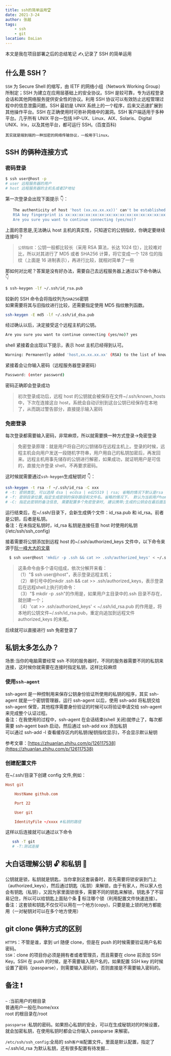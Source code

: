```yaml
---
title: ssh的简单运用🏆
date: 2021-3-24
author: 张越
tags:
    - ssh
    - git
location: DaLian
---
```


本文是我在项目部署之后的总结笔记 ✍,记录了 SSH 的简单运用

## 什么是 SSH？

`SSH` 为 Secure Shell 的缩写，由 IETF 的网络小组（Network Working Group）所制定；SSH 为建立在应用层基础上的安全协议。SSH 是较可靠，专为远程登录会话和其他网络服务提供安全性的协议。利用 SSH 协议可以有效防止远程管理过程中的信息泄露问题。SSH 最初是 UNIX 系统上的一个程序，后来又迅速扩展到其他操作平台。SSH 在正确使用时可弥补网络中的漏洞。SSH 客户端适用于多种平台。几乎所有 UNIX 平台—包括 HP-UX、Linux、AIX、Solaris、Digital UNIX、Irix，以及其他平台，都可运行 SSH。(百度百科)

`其实就是端到端的一种加密的网络传输协议，一般用于linux。`

## SSH 的俩种连接方式

### 密码登录

```bash
$ ssh user@host -p
# user 远程服务器的用户
# host 远程服务器的主机名或者IP地址
```

第一次登录会出现下面提示 👇：

```bash
　　The authenticity of host 'host (xx.xx.xx.xx))' can't be established.
　　RSA key fingerprint is xx:xx:xx:xx:xx:xx:xx:xx:xx:xx:xx:xx:xx:xx:xx:xx.
　　Are you sure you want to continue connecting (yes/no)?
```

上面的意思是,无法确认 host 主机的真实性，只知道它的公钥指纹，你确定要继续连接吗？

> `公钥指纹`：公钥一般都比较长（采用 RSA 算法，长达 1024 位），比较难对比，所以对其进行了 MD5 或者 SHA256 计算，将它变成一个 128 位的指纹（上面是 16 进制表示），再进行比较，就相对简单了一些

那如何对比呢？答案是没有好办法，需要自己去远程服务器上通过以下命令确认 👇

```bash
$ ssh-keygen -lf ~/.ssh/id_rsa.pub
```

较新的 SSH 命令会将指纹列为`SHA256`密钥  
如果需要将其与旧指纹进行比较，还需要指定使用 MD5 指纹散列函数。

```bash
ssh-keygen -E md5 -lf ~/.ssh/id_dsa.pub
```

经过确认以后，决定接受这个远程主机的公钥。

```bash
Are you sure you want to continue connecting (yes/no)? yes
```

shell 紧接着会出现以下提示，表示 host 主机已经得到认可。

```bash
Warning: Permanently added 'host,xx.xx.xx.xx' (RSA) to the list of known hosts.
```

紧接着会让你输入密码（远程服务器登录密码）

```bash
Password: (enter password)
```

密码正确即会登录成功

> 初次登录成功后，远程 host 的公钥就会被保存在文件~/.ssh/known_hosts 中，下次在连接这台 host，系统会自动识别到这台公钥已经保存在本地了，从而跳过警告部分，直接提示输入密码

### 免密登录

每次登录都需要输入密码，非常麻烦，所以就需要换一种方式登录->免密登录

> 免密登录原理：就是用户将自己的公钥储存在远程主机上。登录的时候，远程主机会向用户发送一段随机字符串，用户用自己的私钥加密后，再发回来。远程主机用事先储存的公钥进行解密，如果成功，就证明用户是可信的，直接允许登录 shell，不再要求密码。

这时候就需要通过`ssh-keygen`生成秘钥对 👇：

```bash
ssh-keygen -t rsa -f ~/.ssh/id_rsa -C xxx
# -t: 密钥类型, 可以选择 dsa | ecdsa | ed25519 | rsa; 省略的情况下默认是rsa
# -f: 密钥目录位置,指定生成密钥的保存路径和文件名。省略的情况下， 默认为当前用户home路径下的.ssh隐藏目录, 也就是~/.ssh/, 同时默认密钥文件名以id_rsa开头.
# -C: 指定此密钥的备注信息, 需要配置多个免密登录时, 建议携带;生成的公钥会在最后面显示此备注信息
```

运行结束后，在~/.ssh/目录下，会新生成俩个文件：id_rsa.pub 和 id_rsa。前者是公钥，后者是私钥。  
备注：在未指定私钥时，id_rsa 私钥是连接任意 host 时使用的私钥(/etc/ssh/ssh_config)

接着需要将公钥添加到远程 host 的~/.ssh/authorized_keys 文件中，以下命令来源于[阮一峰大大的文章](http://www.ruanyifeng.com/blog/2011/12/ssh_remote_login.html)

```bash
　$ ssh user@host 'mkdir -p .ssh && cat >> .ssh/authorized_keys' < ~/.ssh/id_rsa.pub
```

> 这条命令由多个语句组成，依次分解开来看：  
> （1）"$ ssh user@host"，表示登录远程主机；  
（2）单引号中的mkdir .ssh && cat >> .ssh/authorized_keys，表示登录后在远程shell上执行的命令：  
（3）"$ mkdir -p .ssh"的作用是，如果用户主目录中的.ssh 目录不存在，就创建一个；  
> （4）'cat >> .ssh/authorized_keys' < ~/.ssh/id_rsa.pub 的作用是，将本地的公钥文件~/.ssh/id_rsa.pub，重定向追加到远程文件 authorized_keys 的末尾。

后续就可以直接进行 ssh 免密登录了

## 私钥太多怎么办？

场景:当你的电脑需要经常 ssh 不同的服务器时，不同的服务器需要不同的私钥来连接，这时候你就需要在连接时指定私钥，这样比较麻烦

### 使用`ssh-agent`

ssh-agent 是一种控制用来保存公钥身份验证所使用的私钥的程序，其实 ssh-agent 就是一个密钥管理器，运行 ssh-agent 以后，使用 ssh-add 将私钥交给 ssh-agent 保管，其他程序需要身份验证的时候可以将验证申请交给 ssh-agent 来完成整个认证过程。  
备注：在我使用的过程中，ssh-agent 在会话结束(shell 关闭)就停止了，每次都需要 ssh-agent bash 启动，然后通过 ssh-add xxx 添加私钥  
可以通过 ssh-add -l 查看缓存区内的私钥(秘钥指纹显示)，不会显示默认秘钥

参考文章：[https://zhuanlan.zhihu.com/p/126117538](https://zhuanlan.zhihu.com/p/126117538)

### 创建配置文件

在~/.ssh/目录下创建 config 文件,例如：

```conf
Host git

    HostName github.com

    Port 22

    User git

    IdentityFile ~/xxxx #私钥的路径
```

这样以后连接就可以通过以下命令

```bash
   ssh -T git
   # -T:测试连接
```

## 大白话理解公钥 🔓 和私钥 🔑

公钥就是锁，私钥就是钥匙，当你拿到这套装备时，首先需要将锁安装到门上（authorized_keys），然后通过钥匙（私钥）来解锁，由于有家人，所以家人也会有钥匙（私钥），又因为家里面锁很多，需要不同的钥匙来解锁，钥匙多了不容易记住，所以可以给钥匙上面贴个条 📄 标注哪个锁（利用配置文件快速连接）。  
 备注：这套锁和钥匙不仅仅可以用在一个地方(copy)，只要是能上锁的地方都能用（一对秘钥对可以在多个地方使用）

## git clone 俩种方式的区别

`HTTPS`：不管是谁，拿到 url 随便 clone，但是在 push 的时候需要验证用户名和密码。  
`SSH`：clone 的项目你必须是拥有者或者管理员，而且需要在 clone 前添加 SSH Key。SSH 在 push 的时候，是不需要输入用户名的，如果配置 SSH key 的时候设置了密码（passparse），则需要输入密码的，否则直接是不需要输入密码的。

## 备注 ❗

`~` :当前用户的根目录  
 普通用户一般在/home/xxx  
 root 的根目录在/root

`passparse` :私钥的密码。如果担心私钥的安全，可以在生成秘钥对的时候设置，就会加密私钥，在使用私钥时都会让你输入 passparse 来解密。

`/etc/ssh/ssh_config`:全局的 ssh`客户端`配置文件。里面是默认配置，指定了~/.ssh/id_rsa 为默认私钥，还有很多配置有待发掘...
